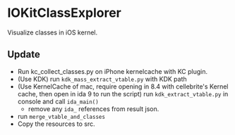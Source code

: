 # IOKitClassExplorer

Visualize classes in iOS kernel.

## Update

* Run kc_collect_classes.py on iPhone kernelcache with KC plugin.
* (Use KDK) run `kdk_mass_extract_vtable.py` with KDK path
* (Use KernelCache of mac, require opening in 8.4 with cellebrite's Kernel cache, then open in ida 9 to run the script) run `kdk_extract_vtable.py` in console and call `ida_main()`
    - remove any `ida_` references from result json.
* run `merge_vtable_and_classes`
* Copy the resources to src.